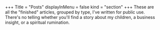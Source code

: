 +++
Title = "Posts"
displayInMenu = false
kind = "section"
+++
These are all the "finished" articles, grouped by type, I've written for public use. There's no telling whether you'll find a story about my children, a business insight, or a spiritual rumination.
